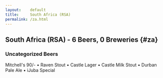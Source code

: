 ```yaml
---
layout:    default
title:     South Africa (RSA)
permalink: /za.html
---
```


## South Africa (RSA) - 6 Beers, 0 Breweries {#za}



### Uncategorized Beers

Mitchell's 90/-   • Raven Stout   • Castle Lager   • Castle Milk Stout   • Durban Pale Ale   • iJuba Special  



 
